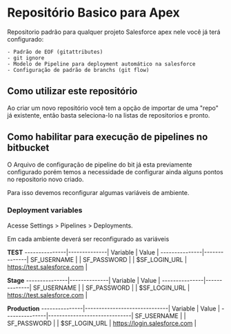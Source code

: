 # Repositório Basico para Apex

Repositorio padrão para qualquer projeto Salesforce apex nele você já terá configurado:

    - Padrão de EOF (gitattributes)
    - git ignore
    - Modelo de Pipeline para deployment automático na salesforce
    - Configuração de padrão de branchs (git flow)

## Como utilizar este repositório

Ao criar um novo repositório você tem a opção de importar de uma "repo" já existente, então basta seleciona-lo na listas de repositorios e pronto.

## Como habilitar para execução de pipelines no bitbucket

O Arquivo de configuração de pipeline do bit já esta previamente configurado porém temos a necessidade de
configurar ainda alguns pontos no repositorio novo criado.

Para isso devemos reconfigurar algumas variáveis de ambiente.

### Deployment variables
Acesse Settings > Pipelines > Deployments.

Em cada ambiente deverá ser reconfigurado as variáveis

**TEST**
---------------|--------------|
Variable       | Value        |
---------------|--------------|
SF_USERNAME    |              |
SF_PASSWORD    |              |
$SF_LOGIN_URL  | https://test.salesforce.com |

**Stage**
---------------|--------------|
Variable       | Value        |
---------------|--------------|
SF_USERNAME    |              |
SF_PASSWORD    |              |
$SF_LOGIN_URL  | https://test.salesforce.com |

**Production**
---------------|------------------------------|
Variable       | Value                        |
---------------|------------------------------|
SF_USERNAME    |                              |
SF_PASSWORD    |                              |
$SF_LOGIN_URL  | https://login.salesforce.com |